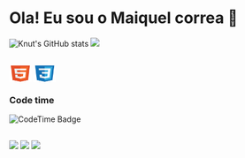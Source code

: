 # Ola! Eu sou o Maiquel correa 👋 

![Knut's GitHub stats](https://github-readme-stats.vercel.app/api?username=yknutz&show_icons=true&theme=synthwave)
<img height="195em" src="https://github-readme-stats.vercel.app/api/top-langs/?username=yknutz&layout=compact&theme=synthwave"/>

<div style="display: inline_block"><br>
  <img align="center" alt="Rafa-HTML" height="30" width="40" src="https://raw.githubusercontent.com/devicons/devicon/master/icons/html5/html5-original.svg">
  <img align="center" alt="Rafa-CSS" height="30" width="40" src="https://raw.githubusercontent.com/devicons/devicon/master/icons/css3/css3-original.svg">
</div>


 <div>
  <h3>Code time</h3>
  <img href="https://codetime.dev" alt="CodeTime Badge" src="https://img.shields.io/endpoint?style=for-the-badge&color=262334&url=https%3A%2F%2Fapi.codetime.dev%2Fshield%3Fid%3D24413%26project%3D%26in=0">
  </div>
  
  ##
 
<div> 
  <a href="https://www.youtube.com/channel/UC1ay1FN29VDLfgmDn-End-g" target="_blank"><img src="https://img.shields.io/badge/YouTube-FF0000?style=for-the-badge&logo=youtube&logoColor=white" target="_blank"></a>
  <a href="https://www.instagram.com/correa.maiquel/" target="_blank"><img src="https://img.shields.io/badge/-Instagram-%23E4405F?style=for-the-badge&logo=instagram&logoColor=white" target="_blank"></a>
 	<a href="https://www.twitch.tv/oknutz" target="_blank"><img src="https://img.shields.io/badge/Twitch-9146FF?style=for-the-badge&logo=twitch&logoColor=white" target="_blank"></a>
  
</div>
